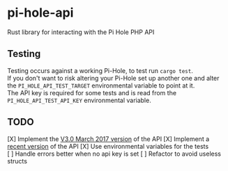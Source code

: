 # pi-hole-api
Rust library for interacting with the Pi Hole PHP API

## Testing
Testing occurs against a working Pi-Hole, to test run `cargo test`.  
If you don't want to risk altering your Pi-Hole set up another one and alter the `PI_HOLE_API_TEST_TARGET` environmental variable to point at it.  
The API key is required for some tests and is read from the `PI_HOLE_API_TEST_API_KEY` environmental variable.

## TODO
[X] Implement the [V3.0 March 2017 version](https://discourse.pi-hole.net/t/pi-hole-api/1863) of the API
[X] Implement a [recent version](https://github.com/pi-hole/AdminLTE/commit/300d8d4b1fe43951de7d8f1dd6536c0411e55bef) of the API
[X] Use environmental variables for the tests  
[ ] Handle errors better when no api key is set
[ ] Refactor to avoid useless structs